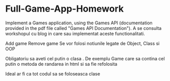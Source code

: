# Full-Game-App-Homework

Implement a Games application, using the Games API (documentation provided in the pdf file called "Games API Documentation"). A se consulta workshopul cu blog in care sau implementat aceste functionalitati.

Add game 
Remove game
Se vor folosi notiunile legate de Object, Class si OOP

Obligatoriu sa aveti cel putin o clasa . De exemplu Game care sa contina cel putin o metoda de randarea in html si sa fie refolosita

Ideal ar fi ca tot codul sa se foloseasca clase
